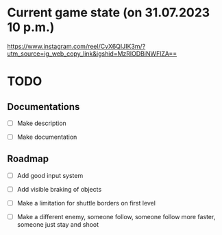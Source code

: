 # Current game state (on 31.07.2023 10 p.m.)

https://www.instagram.com/reel/CvX6QIJIK3m/?utm_source=ig_web_copy_link&igshid=MzRlODBiNWFlZA==


# TODO

## Documentations

* [ ] Make description
* [ ] Make documentation


## Roadmap

* [ ] Add good input system
* [ ] Add visible braking of objects
* [ ] Make a limitation for shuttle borders on first level
* [ ] Make a different enemy, someone follow, someone follow more faster, 
        someone just stay and shoot

